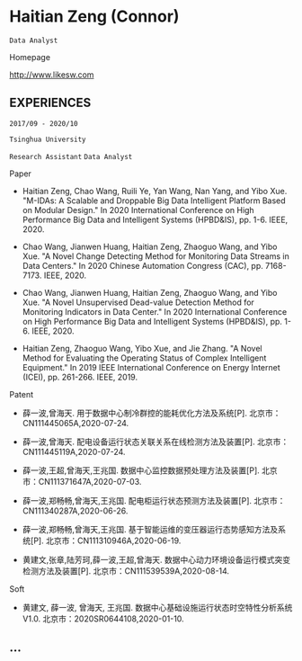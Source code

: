 # Haitian Zeng  (Connor)

`Data Analyst`  

Homepage

http://www.likesw.com 


## EXPERIENCES

`2017/09 - 2020/10` 

`Tsinghua University` 

`Research Assistant` `Data Analyst`


Paper

- Haitian Zeng, Chao Wang, Ruili Ye, Yan Wang, Nan Yang, and Yibo Xue. "M-IDAs: A Scalable and Droppable Big Data Intelligent Platform Based on Modular Design." In 2020 International Conference on High Performance Big Data and Intelligent Systems (HPBD&IS), pp. 1-6. IEEE, 2020.

- Chao Wang, Jianwen Huang, Haitian Zeng, Zhaoguo Wang, and Yibo Xue. "A Novel Change Detecting Method for Monitoring Data Streams in Data Centers." In 2020 Chinese Automation Congress (CAC), pp. 7168-7173. IEEE, 2020.

- Chao Wang, Jianwen Huang, Haitian Zeng, Zhaoguo Wang, and Yibo Xue. "A Novel Unsupervised Dead-value Detection Method for Monitoring Indicators in Data Center." In 2020 International Conference on High Performance Big Data and Intelligent Systems (HPBD&IS), pp. 1-6. IEEE, 2020.

- Haitian Zeng, Zhaoguo Wang, Yibo Xue, and Jie Zhang. "A Novel Method for Evaluating the Operating Status of Complex Intelligent Equipment." In 2019 IEEE International Conference on Energy Internet (ICEI), pp. 261-266. IEEE, 2019.


Patent

- 薛一波,曾海天. 用于数据中心制冷群控的能耗优化方法及系统[P]. 北京市：CN111445065A,2020-07-24.

- 薛一波,曾海天. 配电设备运行状态关联关系在线检测方法及装置[P]. 北京市：CN111445119A,2020-07-24.

- 薛一波,王超,曾海天,王兆国. 数据中心监控数据预处理方法及装置[P]. 北京市：CN111371647A,2020-07-03.

- 薛一波,郑畅畅,曾海天,王兆国. 配电柜运行状态预测方法及装置[P]. 北京市：CN111340287A,2020-06-26.

- 薛一波,郑畅畅,曾海天,王兆国. 基于智能运维的变压器运行态势感知方法及系统[P]. 北京市：CN111310946A,2020-06-19.

- 黄建文,张章,陆芳珂,薛一波,王超,曾海天. 数据中心动力环境设备运行模式突变检测方法及装置[P]. 北京市：CN111539539A,2020-08-14.


Soft

- 黄建文, 薛一波, 曾海天, 王兆国. 数据中心基础设施运行状态时空特性分析系统V1.0. 北京市：2020SR0644108,2020-01-10.


## ...



